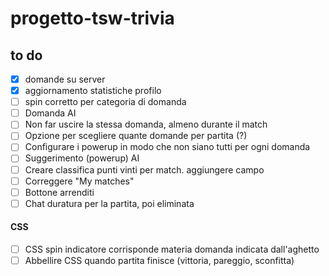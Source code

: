 # progetto-tsw-trivia

## to do
- [x] domande su server
- [x] aggiornamento statistiche profilo
- [ ] spin corretto per categoria di domanda
- [ ] Domanda AI
- [ ] Non far uscire la stessa domanda, almeno durante il match
- [ ] Opzione per scegliere quante domande per partita (?)
- [ ] Configurare i powerup in modo che non siano tutti per ogni domanda
- [ ] Suggerimento (powerup) AI
- [ ] Creare classifica punti vinti per match. aggiungere campo
- [ ] Correggere "My matches"
- [ ] Bottone arrenditi
- [ ] Chat duratura per la partita, poi eliminata

#### CSS
- [ ] CSS spin indicatore corrisponde materia domanda indicata dall'aghetto
- [ ] Abbellire CSS quando partita finisce (vittoria, pareggio, sconfitta)
